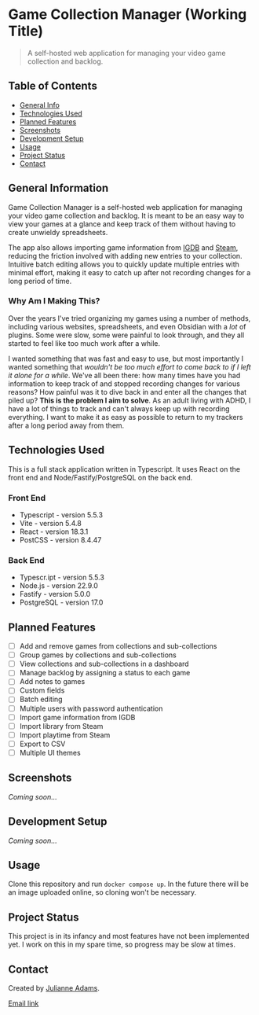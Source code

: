 # Game Collection Manager (Working Title)

> A self-hosted web application for managing your video game collection and backlog.

## Table of Contents

- [General Info](#general-information)
- [Technologies Used](#technologies-used)
- [Planned Features](#planned-features)
- [Screenshots](#screenshots)
- [Development Setup](#development-setup)
- [Usage](#usage)
- [Project Status](#project-status)
- [Contact](#contact)

## General Information

Game Collection Manager is a self-hosted web application for managing your
video game collection and backlog. It is meant to be an easy way to view your
games at a glance and keep track of them without having to create unwieldy
spreadsheets.

The app also allows importing game information from
[IGDB](https://www.igdb.com/) and [Steam](https://store.steampowered.com/),
reducing the friction involved with adding new entries to your collection.
Intuitive batch editing allows you to quickly update multiple entries
with minimal effort, making it easy to catch up after not recording changes
for a long period of time.

### Why Am I Making This?

Over the years I've tried organizing my games using a number of methods, including
various websites, spreadsheets, and even Obsidian with a _lot_ of plugins.
Some were slow, some were painful to look through, and they all started to
feel like too much work after a while.

I wanted something that was fast and easy to use, but most importantly I wanted
something that _wouldn't be too much effort to come back to if I left it
alone for a while_. We've all been there: how many times have you had
information to keep track of and stopped recording changes
for various reasons? How painful was it to dive back in and enter all the
changes that piled up? **This is the problem I aim to solve**. As an adult
living with ADHD, I have a lot of things to track and can't always keep up
with recording everything. I want to make it as easy as possible to return to
my trackers after a long period away from them.

## Technologies Used

This is a full stack application written in Typescript. It uses React on the
front end and Node/Fastify/PostgreSQL on the back end.

### Front End

- Typescript - version 5.5.3
- Vite - version 5.4.8
- React - version 18.3.1
- PostCSS - version 8.4.47

### Back End

- Typescr.ipt - version 5.5.3
- Node.js - version 22.9.0
- Fastify - version 5.0.0
- PostgreSQL - version 17.0

## Planned Features

- [ ] Add and remove games from collections and sub-collections
- [ ] Group games by collections and sub-collections
- [ ] View collections and sub-collections in a dashboard
- [ ] Manage backlog by assigning a status to each game
- [ ] Add notes to games
- [ ] Custom fields
- [ ] Batch editing
- [ ] Multiple users with password authentication
- [ ] Import game information from IGDB
- [ ] Import library from Steam
- [ ] Import playtime from Steam
- [ ] Export to CSV
- [ ] Multiple UI themes

## Screenshots

_Coming soon..._

## Development Setup

_Coming soon..._

## Usage

Clone this repository and run `docker compose up`. In the future there will
be an image uploaded online, so cloning won't be necessary.

## Project Status

This project is in its infancy and most features have not been implemented yet.
I work on this in my spare time, so progress may be slow at times.

## Contact

Created by [Julianne Adams](https://github.com/LeftySolara).

[Email link](mailto:julianne@julianneadams.dev)
